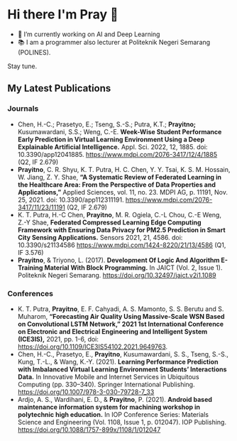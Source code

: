 # Hi there I'm Pray 👋

- 🔭 I’m currently working on AI and Deep Learning
- 📚 I am a programmer also lecturer at Politeknik Negeri Semarang (POLINES).

Stay tune.

## My Latest Publications
### Journals
- Chen, H.-C.; Prasetyo, E.; Tseng, S.-S.; Putra, K.T.; **Prayitno;** Kusumawardani, S.S.; Weng, C.-E. **Week-Wise Student Performance Early Prediction in Virtual Learning Environment Using a Deep Explainable Artificial Intelligence.** Appl. Sci. 2022, 12, 1885. doi: 10.3390/app12041885. https://www.mdpi.com/2076-3417/12/4/1885 (Q2, IF 2.679)
- **Prayitno**, C. R. Shyu, K. T. Putra, H. C. Chen, Y. Y. Tsai, K. S. M. Hossain, W. Jiang, Z. Y. Shae, **“A Systematic Review of Federated Learning in the Healthcare Area: From the Perspective of Data Properties and Applications,”** Applied Sciences, vol. 11, no. 23. MDPI AG, p. 11191, Nov. 25, 2021. doi: 10.3390/app112311191. https://www.mdpi.com/2076-3417/11/23/11191 (Q2, IF 2.679)
- K. T. Putra, H.-C Chen, **Prayitno**, M. R. Ogiela, C.-L Chou, C.-E Weng, Z.-Y Shae, **Federated Compressed Learning Edge Computing Framework with Ensuring Data Privacy for PM2.5 Prediction in Smart City Sensing Applications.** Sensors 2021, 21, 4586. doi: 10.3390/s21134586 https://www.mdpi.com/1424-8220/21/13/4586 (Q1, IF 3.576)
- **Prayitno**, & Triyono, L. (2017). **Development Of Logic And Algorithm E-Training Material With Block Programming.** In JAICT (Vol. 2, Issue 1). Politeknik Negeri Semarang. https://doi.org/10.32497/jaict.v2i1.1089

### Conferences
- K. T. Putra, **Prayitno**, E. F. Cahyadi, A. S. Mamonto, S. S. Berutu and S. Muharom, **“Forecasting Air Quality Using Massive-Scale WSN Based on Convolutional LSTM Network,” 2021 1st International Conference on Electronic and Electrical Engineering and Intelligent System (ICE3IS),** 2021, pp. 1-6, doi: https://doi.org/10.1109/ICE3IS54102.2021.9649763.
- Chen, H.-C., Prasetyo, E., **Prayitno**, Kusumawardani, S. S., Tseng, S.-S., Kung, T.-L., & Wang, K.-Y. (2021). **Learning Performance Prediction with Imbalanced Virtual Learning Environment Students’ Interactions Data.** In Innovative Mobile and Internet Services in Ubiquitous Computing (pp. 330–340). Springer International Publishing. https://doi.org/10.1007/978-3-030-79728-7_33
- Ardjo, A. S., Wardihani, E. D., & **Prayitno**, P. (2021). **Android based maintenance information system for machining workshop in polytechnic high education.** In IOP Conference Series: Materials Science and Engineering (Vol. 1108, Issue 1, p. 012047). IOP Publishing. https://doi.org/10.1088/1757-899x/1108/1/012047

<!--
**kangPrayit/kangPrayit** is a ✨ _special_ ✨ repository because its `README.md` (this file) appears on your GitHub profile.

Here are some ideas to get you started:

- 🔭 I’m currently working on ...
- 🌱 I’m currently learning ...
- 👯 I’m looking to collaborate on ...
- 🤔 I’m looking for help with ...
- 💬 Ask me about ...
- 📫 How to reach me: ...
- 😄 Pronouns: ...
- ⚡ Fun fact: ...
-->
